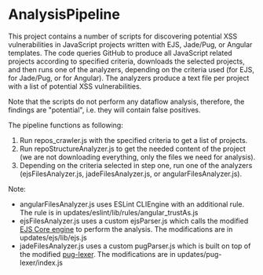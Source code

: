 # AnalysisPipeline

This project contains a number of scripts for discovering potential XSS vulnerabilities in JavaScript projects written with EJS, Jade/Pug, or Angular templates. The code queries GitHub to produce all JavaScript related projects according to specified criteria, downloads the selected projects, and then runs one of the analyzers, depending on the criteria used (for EJS, for Jade/Pug, or for Angular). The analyzers produce a text file per project with a list of potential XSS vulnerabilities.

Note that the scripts do not perform any dataflow analysis, therefore, the findings are "potential", i.e. they will contain false positives.

The pipeline functions as following:
1. Run repos_crawler.js with the specified criteria to get a list of projects.
2. Run repoStructureAnalyzer.js to get the needed content of the project (we are not downloading everything, only the files we need for analysis).
3. Depending on the criteria selected in step one, run one of the analyzers (ejsFilesAnalyzer.js, jadeFilesAnalyzer.js, or angularFilesAnalyzer.js).

Note:
* angularFilesAnalyzer.js uses ESLint CLIEngine with an additional rule. The rule is in updates/eslint/lib/rules/angular_trustAs.js
* ejsFilesAnalyzer.js uses a custom ejsParser.js which calls the modified [EJS Core engine](https://github.com/mde/ejs) to perform the analysis. The modifications are in updates/ejs/lib/ejs.js
* jadeFilesAnalyzer.js uses a custom pugParser.js which is built on top of the modified [pug-lexer](https://github.com/pugjs/pug-lexer). The modifications are in updates/pug-lexer/index.js
